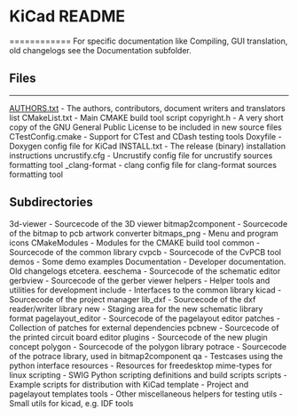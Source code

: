 # KiCad README
============
For specific documentation like Compiling, GUI translation, old
changelogs see the Documentation subfolder.

## Files
-----
[AUTHORS.txt](https://gitlab.com/kicad/code/kicad/-/blob/master/AUTHORS.txt)       - The authors, contributors, document writers and translators list
CMakeList.txt     - Main CMAKE build tool script
copyright.h       - A very short copy of the GNU General Public License to be included in new source files
CTestConfig.cmake - Support for CTest and CDash testing tools
Doxyfile          - Doxygen config file for KiCad
INSTALL.txt       - The release (binary) installation instructions
uncrustify.cfg    - Uncrustify config file for uncrustify sources formatting tool
_clang-format     - clang config file for clang-format sources formatting tool

Subdirectories
--------------
3d-viewer         - Sourcecode of the 3D viewer
bitmap2component  - Sourcecode of the bitmap to pcb artwork converter
bitmaps_png       - Menu and program icons
CMakeModules      - Modules for the CMAKE build tool
common            - Sourcecode of the common library
cvpcb             - Sourcecode of the CvPCB tool
demos             - Some demo examples
Documentation     - Developer documentation. Old changelogs etcetera.
eeschema          - Sourcecode of the schematic editor
gerbview          - Sourcecode of the gerber viewer
helpers           - Helper tools and utilities for development
include           - Interfaces to the common library
kicad             - Sourcecode of the project manager
lib_dxf           - Sourcecode of the dxf reader/writer library
new               - Staging area for the new schematic library format
pagelayout_editor - Sourcecode of the pagelayout editor
patches           - Collection of patches for external dependencies
pcbnew            - Sourcecode of the printed circuit board editor
plugins           - Sourcecode of the new plugin concept
polygon           - Sourcecode of the polygon library
potrace           - Sourcecode of the potrace library, used in bitmap2component
qa                - Testcases using the python interface
resources         - Resources for freedesktop mime-types for linux
scripting         - SWIG Python scripting definitions and build scripts
scripts           - Example scripts for distribution with KiCad
template          - Project and pagelayout templates
tools             - Other miscellaneous helpers for testing
utils             - Small utils for kicad, e.g. IDF tools

